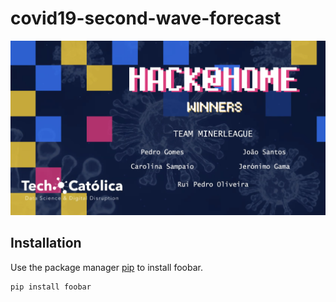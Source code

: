 # covid19-second-wave-forecast

![alt text](https://github.com/joaopereiradsantos/covid19-second-wave-forecast/blob/main/images/winner.png?raw=true)

## Installation

Use the package manager [pip](https://pip.pypa.io/en/stable/) to install foobar.

```bash
pip install foobar
```
